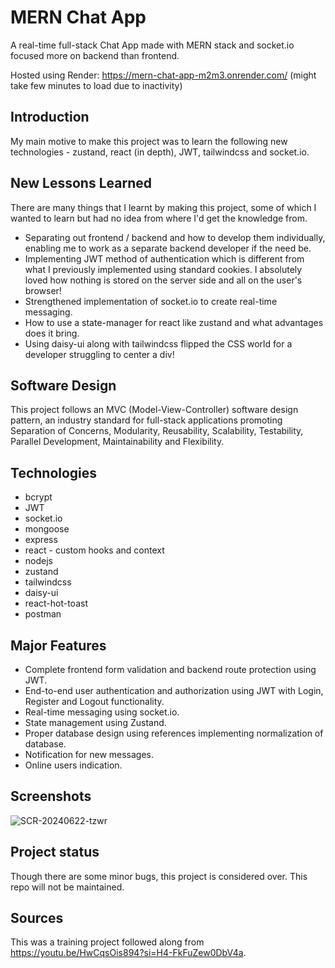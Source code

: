 
# MERN Chat App

A real-time full-stack Chat App made with MERN stack and socket.io focused more on backend than frontend.

Hosted using Render: https://mern-chat-app-m2m3.onrender.com/ (might take few minutes to load due to inactivity) 



## Introduction

My main motive to make this project was to learn the following new technologies - zustand, react (in depth), JWT, tailwindcss and socket.io.
## New Lessons Learned

There are many things that I learnt by making this project, some of which I wanted to learn but had no idea from where I'd get the knowledge from.

- Separating out frontend / backend and how to develop them individually, enabling me to work as a separate backend developer if the need be.
- Implementing JWT method of authentication which is different from what I previously implemented using standard cookies. I absolutely loved how nothing is stored on the server side and all on the user's browser!
- Strengthened implementation of socket.io to create real-time messaging.
- How to use a state-manager for react like zustand and what advantages does it bring.
- Using daisy-ui along with tailwindcss flipped the CSS world for a developer struggling to center a div!


## Software Design

This project follows an MVC (Model-View-Controller) software design pattern, an industry standard for full-stack applications promoting Separation of Concerns, Modularity, Reusability, Scalability, Testability, Parallel Development, Maintainability and Flexibility.
## Technologies

- bcrypt
- JWT
- socket.io
- mongoose
- express
- react - custom hooks and context
- nodejs
- zustand
- tailwindcss
- daisy-ui
- react-hot-toast
- postman
## Major Features

- Complete frontend form validation and backend route protection using JWT.
- End-to-end user authentication and authorization using JWT with Login, Register and Logout functionality.
- Real-time messaging using socket.io.
- State management using Zustand.
- Proper database design using references implementing normalization of database.
- Notification for new messages.
- Online users indication.


## Screenshots

![SCR-20240622-tzwr](https://github.com/rayvego/mern-chat-app/assets/139421927/bc278683-6195-4d88-b0e8-3938ea608701)


## Project status

Though there are some minor bugs, this project is considered over. This repo will not be maintained.
## Sources 

This was a training project followed along from https://youtu.be/HwCqsOis894?si=H4-FkFuZew0DbV4a.
